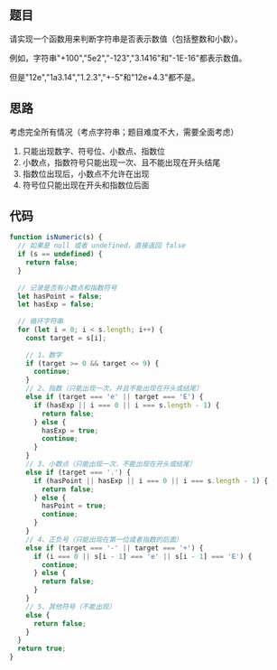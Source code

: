 ## 题目

请实现一个函数用来判断字符串是否表示数值（包括整数和小数）。

例如，字符串"+100","5e2","-123","3.1416"和"-1E-16"都表示数值。

但是"12e","1a3.14","1.2.3","+-5"和"12e+4.3"都不是。


## 思路

考虑完全所有情况（考点字符串；题目难度不大，需要全面考虑）

1. 只能出现数字、符号位、小数点、指数位
2. 小数点，指数符号只能出现一次、且不能出现在开头结尾
3. 指数位出现后，小数点不允许在出现
4. 符号位只能出现在开头和指数位后面

## 代码

```js
function isNumeric(s) {
  // 如果是 null 或者 undefined，直接返回 false
  if (s == undefined) {
    return false;
  }
  
  // 记录是否有小数点和指数符号
  let hasPoint = false;
  let hasExp = false;
  
  // 循环字符串
  for (let i = 0; i < s.length; i++) {
    const target = s[i];
    
    // 1、数字
    if (target >= 0 && target <= 9) {
      continue;
    }
    // 2、指数（只能出现一次，并且不能出现在开头或结尾）
    else if (target === 'e' || target === 'E') {
      if (hasExp || i === 0 || i === s.length - 1) {
        return false;
      } else {
        hasExp = true;
        continue;
      }
    }
    // 3、小数点（只能出现一次，不能出现在开头或结尾）
    else if (target === '.') {
      if (hasPoint || hasExp || i === 0 || i === s.length - 1) {
        return false;
      } else {
        hasPoint = true;
        continue;
      }
    }
    // 4、正负号（只能出现在第一位或者指数的后面）
    else if (target === '-' || target === '+') {
      if (i === 0 || s[i - 1] === 'e' || s[i - 1] === 'E') {
        continue;
      } else {
        return false;
      }
    }
    // 5、其他符号（不能出现）
    else {
      return false;
    }
  }
  return true;
}
```
